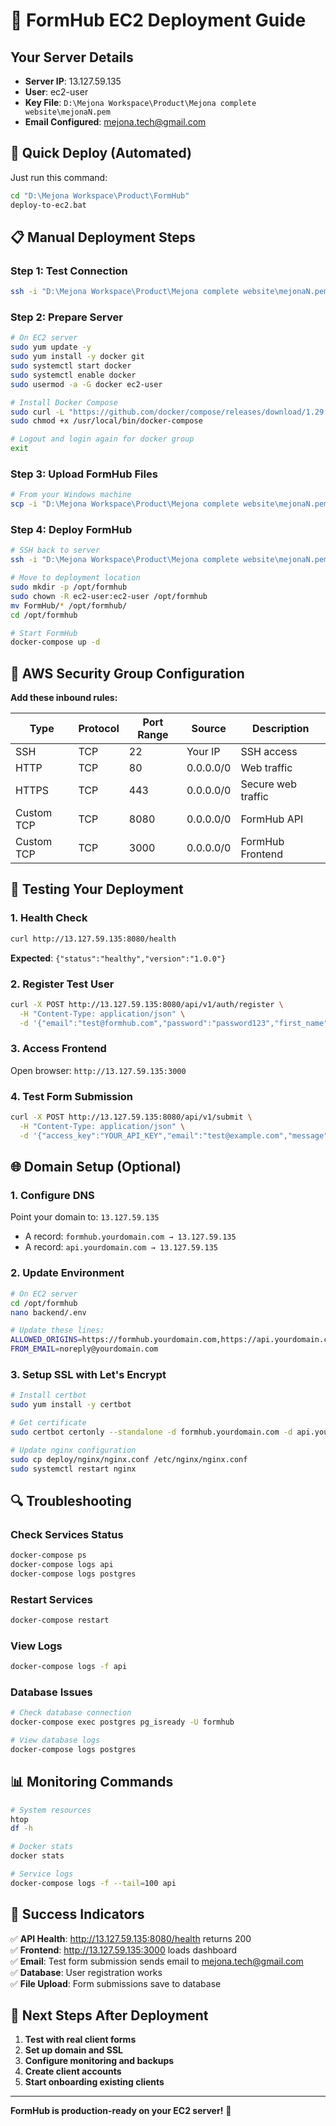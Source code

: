 # 🚀 FormHub EC2 Deployment Guide

## Your Server Details
- **Server IP**: 13.127.59.135
- **User**: ec2-user  
- **Key File**: `D:\Mejona Workspace\Product\Mejona complete website\mejonaN.pem`
- **Email Configured**: mejona.tech@gmail.com

## 🎯 Quick Deploy (Automated)

Just run this command:
```bash
cd "D:\Mejona Workspace\Product\FormHub"
deploy-to-ec2.bat
```

## 📋 Manual Deployment Steps

### Step 1: Test Connection
```bash
ssh -i "D:\Mejona Workspace\Product\Mejona complete website\mejonaN.pem" ec2-user@13.127.59.135
```

### Step 2: Prepare Server
```bash
# On EC2 server
sudo yum update -y
sudo yum install -y docker git
sudo systemctl start docker
sudo systemctl enable docker
sudo usermod -a -G docker ec2-user

# Install Docker Compose
sudo curl -L "https://github.com/docker/compose/releases/download/1.29.2/docker-compose-$(uname -s)-$(uname -m)" -o /usr/local/bin/docker-compose
sudo chmod +x /usr/local/bin/docker-compose

# Logout and login again for docker group
exit
```

### Step 3: Upload FormHub Files
```bash
# From your Windows machine
scp -i "D:\Mejona Workspace\Product\Mejona complete website\mejonaN.pem" -r FormHub ec2-user@13.127.59.135:/home/ec2-user/
```

### Step 4: Deploy FormHub
```bash
# SSH back to server
ssh -i "D:\Mejona Workspace\Product\Mejona complete website\mejonaN.pem" ec2-user@13.127.59.135

# Move to deployment location
sudo mkdir -p /opt/formhub
sudo chown -R ec2-user:ec2-user /opt/formhub
mv FormHub/* /opt/formhub/
cd /opt/formhub

# Start FormHub
docker-compose up -d
```

## 🔧 AWS Security Group Configuration

**Add these inbound rules:**

| Type | Protocol | Port Range | Source | Description |
|------|----------|------------|---------|-------------|
| SSH | TCP | 22 | Your IP | SSH access |
| HTTP | TCP | 80 | 0.0.0.0/0 | Web traffic |
| HTTPS | TCP | 443 | 0.0.0.0/0 | Secure web traffic |
| Custom TCP | TCP | 8080 | 0.0.0.0/0 | FormHub API |
| Custom TCP | TCP | 3000 | 0.0.0.0/0 | FormHub Frontend |

## 🧪 Testing Your Deployment

### 1. Health Check
```bash
curl http://13.127.59.135:8080/health
```
**Expected**: `{"status":"healthy","version":"1.0.0"}`

### 2. Register Test User
```bash
curl -X POST http://13.127.59.135:8080/api/v1/auth/register \
  -H "Content-Type: application/json" \
  -d '{"email":"test@formhub.com","password":"password123","first_name":"Test","last_name":"User"}'
```

### 3. Access Frontend
Open browser: `http://13.127.59.135:3000`

### 4. Test Form Submission
```bash
curl -X POST http://13.127.59.135:8080/api/v1/submit \
  -H "Content-Type: application/json" \
  -d '{"access_key":"YOUR_API_KEY","email":"test@example.com","message":"Test from FormHub!"}'
```

## 🌐 Domain Setup (Optional)

### 1. Configure DNS
Point your domain to: `13.127.59.135`
- A record: `formhub.yourdomain.com → 13.127.59.135`
- A record: `api.yourdomain.com → 13.127.59.135`

### 2. Update Environment
```bash
# On EC2 server
cd /opt/formhub
nano backend/.env

# Update these lines:
ALLOWED_ORIGINS=https://formhub.yourdomain.com,https://api.yourdomain.com
FROM_EMAIL=noreply@yourdomain.com
```

### 3. Setup SSL with Let's Encrypt
```bash
# Install certbot
sudo yum install -y certbot

# Get certificate
sudo certbot certonly --standalone -d formhub.yourdomain.com -d api.yourdomain.com

# Update nginx configuration
sudo cp deploy/nginx/nginx.conf /etc/nginx/nginx.conf
sudo systemctl restart nginx
```

## 🔍 Troubleshooting

### Check Services Status
```bash
docker-compose ps
docker-compose logs api
docker-compose logs postgres
```

### Restart Services
```bash
docker-compose restart
```

### View Logs
```bash
docker-compose logs -f api
```

### Database Issues
```bash
# Check database connection
docker-compose exec postgres pg_isready -U formhub

# View database logs
docker-compose logs postgres
```

## 📊 Monitoring Commands

```bash
# System resources
htop
df -h

# Docker stats
docker stats

# Service logs
docker-compose logs -f --tail=100 api
```

## 🎉 Success Indicators

✅ **API Health**: http://13.127.59.135:8080/health returns 200  
✅ **Frontend**: http://13.127.59.135:3000 loads dashboard  
✅ **Email**: Test form submission sends email to mejona.tech@gmail.com  
✅ **Database**: User registration works  
✅ **File Upload**: Form submissions save to database  

## 🚀 Next Steps After Deployment

1. **Test with real client forms**
2. **Set up domain and SSL**
3. **Configure monitoring and backups**
4. **Create client accounts**
5. **Start onboarding existing clients**

---

**FormHub is production-ready on your EC2 server!** 🎯